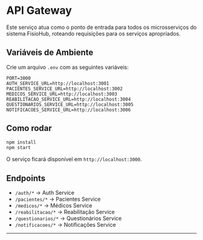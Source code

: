 # API Gateway

Este serviço atua como o ponto de entrada para todos os microsserviços do sistema FisioHub, roteando requisições para os serviços apropriados.

## Variáveis de Ambiente

Crie um arquivo `.env` com as seguintes variáveis:

```
PORT=3000
AUTH_SERVICE_URL=http://localhost:3001
PACIENTES_SERVICE_URL=http://localhost:3002
MEDICOS_SERVICE_URL=http://localhost:3003
REABILITACAO_SERVICE_URL=http://localhost:3004
QUESTIONARIOS_SERVICE_URL=http://localhost:3005
NOTIFICACOES_SERVICE_URL=http://localhost:3006
```

## Como rodar

```bash
npm install
npm start
```

O serviço ficará disponível em `http://localhost:3000`.

## Endpoints
- `/auth/*` → Auth Service
- `/pacientes/*` → Pacientes Service
- `/medicos/*` → Médicos Service
- `/reabilitacao/*` → Reabilitação Service
- `/questionarios/*` → Questionários Service
- `/notificacoes/*` → Notificações Service

--- 